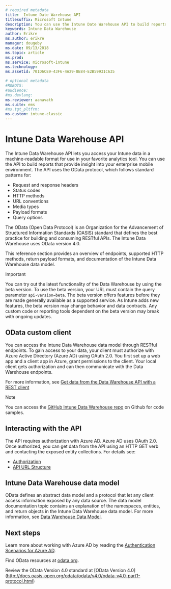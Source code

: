 ```yaml
---
# required metadata
title:  Intune Date Warehouse API
titlesuffix: Microsoft Intune 
description: You can use the Intune Date Warehouse API to build reports that provide insight into your enterprise mobile environment.
keywords: Intune Data Warehouse
author: Erikre
ms.author: erikre
manager: dougeby
ms.date: 09/13/2018
ms.topic: article
ms.prod:
ms.service: microsoft-intune
ms.technology:
ms.assetid: 701D6CE9-43F6-4A29-8E84-E2B59931C635

# optional metadata
#ROBOTS:
#audience:
#ms.devlang:
ms.reviewer: aanavath
ms.suite: ems
#ms.tgt_pltfrm:
ms.custom: intune-classic
---
```


#  Intune Data Warehouse API

The Intune Data Warehouse API lets you access your Intune data in a machine-readable format for use in your favorite analytics tool. You can use the API to build reports that provide insight into your enterprise mobile environment. The API uses the OData protocol, which follows standard patterns for:

  -   Request and response headers
  -   Status codes
  -   HTTP methods
  -   URL conventions
  -   Media types
  -   Payload formats
  -   Query options

The OData (Open Data Protocol) is an Organization for the Advancement of Structured Information Standards (OASIS) standard that defines the best practice for building and consuming RESTful APIs. The Intune Data Warehouse uses OData version 4.0.

This reference section provides an overview of endpoints, supported HTTP methods, return payload formats, and documentation of the Intune Data Warehouse data model.

> [!Important]  
> You can try out the latest functionality of the Data Warehouse by using the beta version. To use the beta version, your URL must contain the query parameter `api-version=beta`. The beta version offers features before they are made generally available as a supported service. As Intune adds new features, the beta version may change behavior and data contracts. Any custom code or reporting tools dependent on the beta version may break with ongoing updates. <!--If you experience problems with the beta service, follow [link to feedback process]() to report the issue or provide feedback.-->

## OData custom client

You can access the Intune Data Warehouse data model through RESTful endpoints. To gain access to your data, your client must authorize with Azure Active Directory (Azure AD) using OAuth 2.0. You first set up a web app and a client app in Azure, grant permissions to the client. Your local client gets authorization and can then communicate with the Data Warehouse endpoints.

For more information, see [Get data from the Data Warehouse API with a REST client](reports-proc-data-rest.md)

> [!Note]  
> You can access the [GitHub Intune Data Warehouse repo](https://github.com/Microsoft/Intune-Data-Warehouse) on Github for code samples.

## Interacting with the API

The API requires authorization with Azure AD. Azure AD uses OAuth 2.0. Once authorized, you can get data from the API using an HTTP GET verb and contacting the exposed entity collections. For details see:

 -  [Authorization](reports-api-url.md)
 -  [API URL Structure](reports-api-url.md)

## Intune Data Warehouse data model

OData defines an abstract data model and a protocol that let any client access information exposed by any data source. The data model documentation topic contains an explanation of the namespaces, entities, and return objects in the Intune Data Warehouse data model. For more information, see [Data Warehouse Data Model](reports-ref-data-model.md).

## Next steps

Learn more about working with Azure AD by reading the [Authentication Scenarios for Azure AD](https://docs.microsoft.com/azure/active-directory/develop/active-directory-authentication-scenarios).

Find OData resources at [odata.org](http://www.odata.org).
  
Review the OData Version 4.0 standard at [OData Version 4.0]
(http://docs.oasis-open.org/odata/odata/v4.0/odata-v4.0-part1-protocol.html)  
